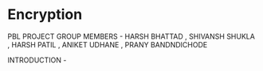 # Encryption
PBL PROJECT
GROUP MEMBERS - HARSH BHATTAD
                , SHIVANSH SHUKLA
                , HARSH PATIL
                , ANIKET UDHANE
                , PRANY BANDNDICHODE
                
INTRODUCTION -
